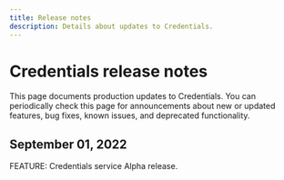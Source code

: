 ```yaml
---
title: Release notes
description: Details about updates to Credentials.
---
```


# Credentials release notes

This page documents production updates to Credentials. You can periodically check this page for announcements about new or updated features, bug fixes, known issues, and deprecated functionality.

## September 01, 2022

FEATURE: Credentials service Alpha release.
